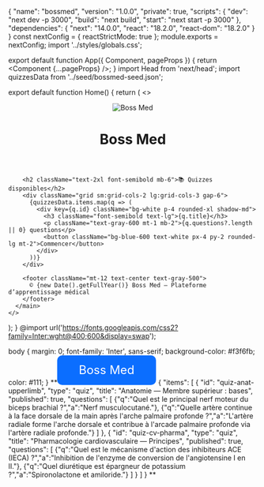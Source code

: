 {
  "name": "bossmed",
  "version": "1.0.0",
  "private": true,
  "scripts": {
    "dev": "next dev -p 3000",
    "build": "next build",
    "start": "next start -p 3000"
  },
  "dependencies": {
    "next": "14.0.0",
    "react": "18.2.0",
    "react-dom": "18.2.0"
  }
}
const nextConfig = { reactStrictMode: true };
module.exports = nextConfig;
import '../styles/globals.css';

export default function App({ Component, pageProps }) {
  return <Component {...pageProps} />;
}
import Head from 'next/head';
import quizzesData from '../seed/bossmed-seed.json';

export default function Home() {
  return (
    <>
      <Head>
        <title>Boss Med</title>
      </Head>
      <main className="max-w-4xl mx-auto p-6 font-inter">
        <header className="flex items-center gap-4 mb-10">
          <img src="/logo.svg" alt="Boss Med" className="h-12" />
          <h1 className="text-3xl font-bold">Boss Med</h1>
        </header>

        <h2 className="text-2xl font-semibold mb-6">📚 Quizzes disponibles</h2>
        <div className="grid sm:grid-cols-2 lg:grid-cols-3 gap-6">
          {quizzesData.items.map(q => (
            <div key={q.id} className="bg-white p-4 rounded-xl shadow-md">
              <h3 className="font-semibold text-lg">{q.title}</h3>
              <p className="text-gray-600 mt-1 mb-2">{q.questions?.length || 0} questions</p>
              <button className="bg-blue-600 text-white px-4 py-2 rounded-lg mt-2">Commencer</button>
            </div>
          ))}
        </div>

        <footer className="mt-12 text-center text-gray-500">
          © {new Date().getFullYear()} Boss Med — Plateforme d’apprentissage médical
        </footer>
      </main>
    </>
  );
}
@import url('https://fonts.googleapis.com/css2?family=Inter:wght@400;600&display=swap');

body {
  margin: 0;
  font-family: 'Inter', sans-serif;
  background-color: #f3f6fb;
  color: #111;
}
**<svg xmlns="http://www.w3.org/2000/svg" width="200" height="60" viewBox="0 0 200 60">
  <rect width="200" height="60" rx="10" fill="#0B6EFF"/>
  <text x="100" y="38" text-anchor="middle" font-family="Inter, Arial, sans-serif" font-size="24" fill="white">Boss Med</text>
</svg>
{
  "items": [
    {
      "id": "quiz-anat-upperlimb",
      "type": "quiz",
      "title": "Anatomie — Membre supérieur : bases",
      "published": true,
      "questions": [
        {"q":"Quel est le principal nerf moteur du biceps brachial ?","a":"Nerf musculocutané."},
        {"q":"Quelle artère continue à la face dorsale de la main après l'arche palmaire profonde ?","a":"L'artère radiale forme l'arche dorsale et contribue à l'arcade palmaire profonde via l'artère radiale profonde."}
      ]
    },
    {
      "id": "quiz-cv-pharma",
      "type": "quiz",
      "title": "Pharmacologie cardiovasculaire — Principes",
      "published": true,
      "questions": [
        {"q":"Quel est le mécanisme d'action des inhibiteurs ACE (IECA) ?","a":"Inhibition de l'enzyme de conversion de l'angiotensine I en II."},
        {"q":"Quel diurétique est épargneur de potassium ?","a":"Spironolactone et amiloride."}
      ]
    }
  ]
}
**
